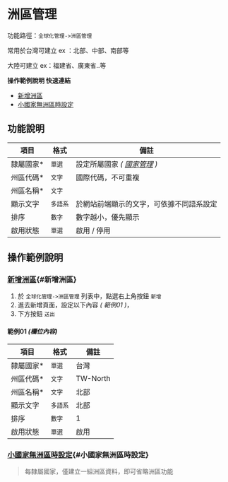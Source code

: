 #  洲區管理

功能路徑：`全球化管理->洲區管理`

常用於台灣可建立 ex ：北部、中部、南部等

大陸可建立 ex：福建省、廣東省..等

**操作範例說明 快速連結**

* [新增洲區](/guide/world-state#新增洲區)
* [小國家無洲區時設定](/guide/world-state#小國家無洲區時設定)

##  功能說明

| 項目  | 格式 | 備註 |
|---|---|---|
|隸屬國家*|`單選`| 設定所屬國家 *( [國家管理](/guide/world-country) )*|
|州區代碼*|`文字`|國際代碼，不可重複|
|州區名稱*|`文字`| |
|顯示文字|`多語系`|於網站前端顯示的文字，可依據不同語系設定|
|排序|`數字`|數字越小，優先顯示|
|啟用狀態|`單選`|啟用 / 停用|


##  操作範例說明

### [新增洲區](/guide/world-state#新增洲區){#新增洲區}

1. 於 `全球化管理->洲區管理` 列表中，點選右上角按鈕 `新增` 
2. 進去新增頁面，設定以下內容 _( 範例01 )_，
3. 下方按鈕 `送出`

#### 範例01 _(欄位內容)_

| 項目  | 格式 | 備註 |
|---|---|---|
|隸屬國家*|`單選`| 台灣 |
|州區代碼*|`文字`|TW-North|
|州區名稱*|`文字`|北部|
|顯示文字|`多語系`|北部|
|排序|`數字`|1|
|啟用狀態|`單選`|啟用|


### [小國家無洲區時設定](/guide/world-state#小國家無洲區時設定){#小國家無洲區時設定}

> 每隸屬國家，僅建立一組洲區資料，即可省略洲區功能
